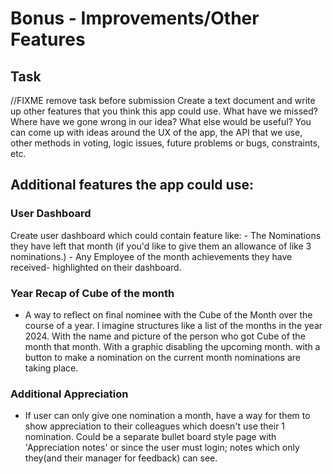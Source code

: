 # Bonus - Improvements/Other Features

## Task
//FIXME remove task before submission
Create a text document and write up other features that you think this app could use.
What have we missed? Where have we gone wrong in our idea? What else would be useful?
You can come up with ideas around the UX of the app, the API that we use, other methods in voting,
logic issues, future problems or bugs, constraints, etc.

## Additional features the app could use:

### User Dashboard
Create user dashboard which could contain feature like:
    - The Nominations they have left that month (if you'd like to give them an allowance of like 3
      nominations.)
    - Any Employee of the month achievements they have received- highlighted on their dashboard.

### Year Recap of Cube of the month
- A way to reflect on final nominee with the Cube of the Month over the course of a year. I imagine
  structures like a list of the months in the year 2024. With the name and picture of the person who
  got Cube of the month that month. With a graphic disabling the upcoming month. with a button to
  make a nomination on the current month nominations are taking place.

### Additional Appreciation
- If user can only give one nomination a month, have a way for them to show appreciation to their
  colleagues which doesn't use their 1 nomination. Could be a separate bullet board style page
  with 'Appreciation notes' or since the user must login; notes which only they(and their manager
  for feedback) can see.


